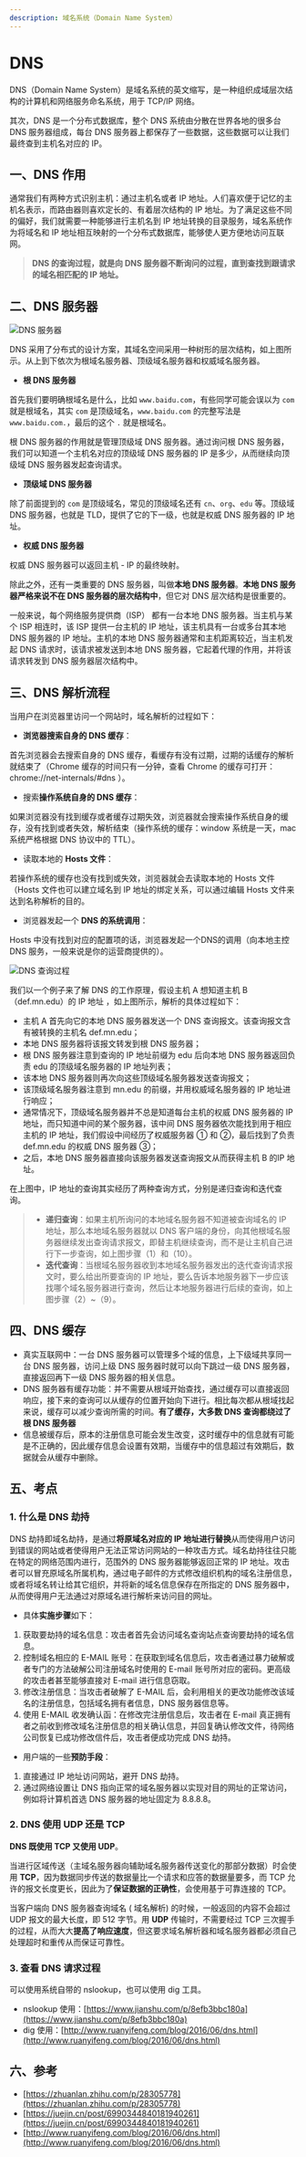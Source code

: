 ```yaml
---
description: 域名系统（Domain Name System）
---
```


# DNS

DNS（Domain Name System）是域名系统的英文缩写，是一种组织成域层次结构的计算机和网络服务命名系统，用于 TCP/IP 网络。

其次，DNS 是一个分布式数据库，整个 DNS 系统由分散在世界各地的很多台 DNS 服务器组成，每台 DNS 服务器上都保存了一些数据，这些数据可以让我们最终查到主机名对应的 IP。

## 一、DNS 作用

通常我们有两种方式识别主机：通过主机名或者 IP 地址。人们喜欢便于记忆的主机名表示，而路由器则喜欢定长的、有着层次结构的 IP 地址。为了满足这些不同的偏好，我们就需要一种能够进行主机名到 IP 地址转换的目录服务，域名系统作为将域名和 IP 地址相互映射的一个分布式数据库，能够使人更方便地访问互联网。

> **DNS 的查询过程，就是向 DNS 服务器不断询问的过程，直到查找到跟请求的域名相匹配的 IP 地址。**

## 二、DNS 服务器

![DNS 服务器](<../.gitbook/assets/image (7) (1) (1) (1) (1) (1).png>)



DNS 采用了分布式的设计方案，其域名空间采用一种树形的层次结构，如上图所示。从上到下依次为根域名服务器、顶级域名服务器和权威域名服务器。

* **根 DNS 服务器**

首先我们要明确根域名是什么，比如 `www.baidu.com`，有些同学可能会误以为 `com` 就是根域名，其实 `com` 是顶级域名，`www.baidu.com` 的完整写法是 `www.baidu.com.`，最后的这个 `.` 就是根域名。

根 DNS 服务器的作用就是管理顶级域 DNS 服务器。通过询问根 DNS 服务器，我们可以知道一个主机名对应的顶级域 DNS 服务器的 IP 是多少，从而继续向顶级域 DNS 服务器发起查询请求。

* **顶级域 DNS 服务器**

除了前面提到的 `com` 是顶级域名，常见的顶级域名还有 `cn`、`org`、`edu` 等。顶级域 DNS 服务器，也就是 TLD，提供了它的下一级，也就是权威 DNS 服务器的 IP 地址。

* **权威 DNS 服务器**

权威 DNS 服务器可以返回主机 - IP 的最终映射。

除此之外，还有一类重要的 DNS 服务器，叫做**本地 DNS 服务器**。**本地 DNS 服务器严格来说不在 DNS 服务器的层次结构中**，但它对 DNS 层次结构是很重要的。

一般来说，每个网络服务提供商（ISP） 都有一台本地 DNS 服务器。当主机与某个 ISP 相连时，该 ISP 提供一台主机的 IP 地址，该主机具有一台或多台其本地 DNS 服务器的 IP 地址。主机的本地 DNS 服务器通常和主机距离较近，当主机发起 DNS 请求时，该请求被发送到本地 DNS 服务器，它起着代理的作用，并将该请求转发到 DNS 服务器层次结构中。

## 三、DNS 解析流程

当用户在浏览器里访问一个网站时，域名解析的过程如下：

* **浏览器搜索自身的 DNS 缓存**：

首先浏览器会去搜索自身的 DNS 缓存，看缓存有没有过期，过期的话缓存的解析就结束了（Chrome 缓存的时间只有一分钟，查看 Chrome 的缓存可打开：chrome://net-internals/#dns ）。

* 搜索**操作系统自身的 DNS 缓存**：

如果浏览器没有找到缓存或者缓存过期失效，浏览器就会搜索操作系统自身的缓存，没有找到或者失效，解析结束（操作系统的缓存：window 系统是一天，mac 系统严格根据 DNS 协议中的 TTL）。

* 读取本地的 **Hosts 文件**：

若操作系统的缓存也没有找到或失效，浏览器就会去读取本地的 Hosts 文件（Hosts 文件也可以建立域名到 IP 地址的绑定关系，可以通过编辑 Hosts 文件来达到名称解析的目的。

* 浏览器发起一个 **DNS 的系统调用**：

Hosts 中没有找到对应的配置项的话，浏览器发起一个DNS的调用（向本地主控 DNS 服务，一般来说是你的运营商提供的）。

![DNS 查询过程](<../.gitbook/assets/image (1).png>)

我们以一个例子来了解 DNS 的工作原理，假设主机 A 想知道主机 B （def.mn.edu）的 IP 地址 ，如上图所示，解析的具体过程如下：

* 主机 A 首先向它的本地 DNS 服务器发送一个 DNS 查询报文。该查询报文含有被转换的主机名 def.mn.edu；
* 本地 DNS 服务器将该报文转发到根 DNS 服务器；
* 根 DNS 服务器注意到查询的 IP 地址前缀为 edu 后向本地 DNS 服务器返回负责 edu 的顶级域名服务器的 IP 地址列表；
* 该本地 DNS 服务器则再次向这些顶级域名服务器发送查询报文；
* 该顶级域名服务器注意到 mn.edu 的前缀，并用权威域名服务器的 IP 地址进行响应；
* 通常情况下，顶级域名服务器并不总是知道每台主机的权威 DNS 服务器的 IP 地址，而只知道中间的某个服务器，该中间 DNS 服务器依次能找到用于相应主机的 IP 地址，我们假设中间经历了权威服务器 ① 和 ②，最后找到了负责 def.mn.edu 的权威 DNS 服务器 ③；
* 之后，本地 DNS 服务器直接向该服务器发送查询报文从而获得主机 B 的IP 地址。

在上图中，IP 地址的查询其实经历了两种查询方式，分别是递归查询和迭代查询。

> * **递归查询**：如果主机所询问的本地域名服务器不知道被查询域名的 IP 地址，那么本地域名服务器就以 DNS 客户端的身份，向其他根域名服务器继续发出查询请求报文，即替主机继续查询，而不是让主机自己进行下一步查询，如上图步骤（1）和（10）。&#x20;
> * **迭代查询**：当根域名服务器收到本地域名服务器发出的迭代查询请求报文时，要么给出所要查询的 IP 地址，要么告诉本地服务器下一步应该找哪个域名服务器进行查询，然后让本地服务器进行后续的查询，如上图步骤（2）\~（9）。

## 四、DNS 缓存

* 真实互联网中：一台 DNS 服务器可以管理多个域的信息，上下级域共享同一 台 DNS 服务器，访问上级 DNS 服务器时就可以向下跳过一级 DNS 服务器，直接返回再下一级 DNS 服务器的相关信息。
* DNS 服务器有缓存功能：并不需要从根域开始查找，通过缓存可以直接返回响应，接下来的查询可以从缓存的位置开始向下进行。相比每次都从根域找起来说，缓存可以减少查询所需的时间。**有了缓存，大多数 DNS 查询都绕过了根 DNS 服务器**
* 信息被缓存后，原本的注册信息可能会发生改变，这时缓存中的信息就有可能是不正确的，因此缓存信息会设置有效期，当缓存中的信息超过有效期后，数据就会从缓存中删除。

## 五、考点

### 1. 什么是 DNS 劫持

DNS 劫持即域名劫持，是通过**将原域名对应的 IP 地址进行替换**从而使得用户访问到错误的网站或者使得用户无法正常访问网站的一种攻击方式。域名劫持往往只能在特定的网络范围内进行，范围外的 DNS 服务器能够返回正常的 IP 地址。攻击者可以冒充原域名所属机构，通过电子邮件的方式修改组织机构的域名注册信息，或者将域名转让给其它组织，并将新的域名信息保存在所指定的 DNS 服务器中，从而使得用户无法通过对原域名进行解析来访问目的网址。

* 具体**实施步骤**如下：

1. 获取要劫持的域名信息：攻击者首先会访问域名查询站点查询要劫持的域名信息。
2. 控制域名相应的 E-MAIL 账号：在获取到域名信息后，攻击者通过暴力破解或者专门的方法破解公司注册域名时使用的 E-mail 账号所对应的密码。更高级的攻击者甚至能够直接对 E-mail 进行信息窃取。
3. 修改注册信息：当攻击者破解了 E-MAIL 后，会利用相关的更改功能修改该域名的注册信息，包括域名拥有者信息，DNS 服务器信息等。
4. 使用 E-MAIL 收发确认函：在修改完注册信息后，攻击者在 E-mail 真正拥有者之前收到修改域名注册信息的相关确认信息，并回复确认修改文件，待网络公司恢复已成功修改信件后，攻击者便成功完成 DNS 劫持。

* 用户端的一些**预防手段**：

1. 直接通过 IP 地址访问网站，避开 DNS 劫持。&#x20;
2. 通过网络设置让 DNS 指向正常的域名服务器以实现对目的网址的正常访问，例如将计算机首选 DNS 服务器的地址固定为 8.8.8.8。

### 2. DNS 使用 UDP 还是 TCP

**DNS 既使用 TCP 又使用 UDP**。

当进行区域传送（主域名服务器向辅助域名服务器传送变化的那部分数据）时会使用 **TCP**，因为数据同步传送的数据量比一个请求和应答的数据量要多，而 TCP 允许的报文长度更长，因此为了**保证数据的正确性**，会使用基于可靠连接的 TCP。

当客户端向 DNS 服务器查询域名 ( 域名解析) 的时候，一般返回的内容不会超过 UDP 报文的最大长度，即 512 字节。用 **UDP** 传输时，不需要经过 TCP 三次握手的过程，从而大大**提高了响应速度**，但这要求域名解析器和域名服务器都必须自己处理超时和重传从而保证可靠性。

### 3. 查看 DNS 请求过程

可以使用系统自带的 nslookup，也可以使用 dig 工具。

* nslookup 使用：[https://www.jianshu.com/p/8efb3bbc180a](https://www.jianshu.com/p/8efb3bbc180a)
* dig 使用：[http://www.ruanyifeng.com/blog/2016/06/dns.html](http://www.ruanyifeng.com/blog/2016/06/dns.html)

## 六、参考

* [https://zhuanlan.zhihu.com/p/28305778](https://zhuanlan.zhihu.com/p/28305778)
* [https://juejin.cn/post/6990344840181940261](https://juejin.cn/post/6990344840181940261)
* [http://www.ruanyifeng.com/blog/2016/06/dns.html](http://www.ruanyifeng.com/blog/2016/06/dns.html)
